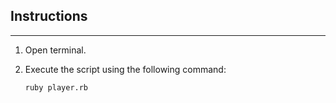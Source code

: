 Instructions
------
---
1. Open terminal.
2. Execute the script using the following command:

    ```
    ruby player.rb
    ```
